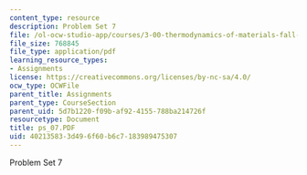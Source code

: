```yaml
---
content_type: resource
description: Problem Set 7
file: /ol-ocw-studio-app/courses/3-00-thermodynamics-of-materials-fall-2002/402135833d496f60b6c7183989475307_ps_07.PDF
file_size: 768845
file_type: application/pdf
learning_resource_types:
- Assignments
license: https://creativecommons.org/licenses/by-nc-sa/4.0/
ocw_type: OCWFile
parent_title: Assignments
parent_type: CourseSection
parent_uid: 5d7b1220-f09b-af92-4155-788ba214726f
resourcetype: Document
title: ps_07.PDF
uid: 40213583-3d49-6f60-b6c7-183989475307
---
```

Problem Set 7